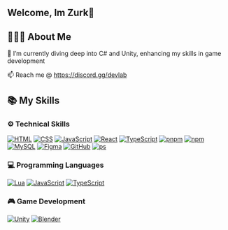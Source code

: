 ## Welcome, Im Zurk👋

## 🙋🏻‍♂️ About Me
🌱 I’m currently diving deep into C# and Unity, enhancing my skills in game development

📫 Reach me @ https://discord.gg/devlab

## 📚 My Skills

### ⚙️ Technical Skills
[![HTML](https://skillicons.dev/icons?i=html)](https://skillicons.dev)
[![CSS](https://skillicons.dev/icons?i=css)](https://skillicons.dev)
[![JavaScript](https://skillicons.dev/icons?i=js)](https://skillicons.dev)
[![React](https://skillicons.dev/icons?i=react)](https://skillicons.dev)
[![TypeScript](https://skillicons.dev/icons?i=ts)](https://skillicons.dev)
[![pnpm](https://skillicons.dev/icons?i=pnpm)](https://skillicons.dev)
[![npm](https://skillicons.dev/icons?i=npm)](https://skillicons.dev)
[![MySQL](https://skillicons.dev/icons?i=mysql)](https://skillicons.dev)
[![Figma](https://skillicons.dev/icons?i=figma)](https://skillicons.dev)
[![GitHub](https://skillicons.dev/icons?i=github)](https://skillicons.dev)
[![ps](https://skillicons.dev/icons?i=ps)](https://skillicons.dev)

### 💻 Programming Languages
[![Lua](https://skillicons.dev/icons?i=lua)](https://skillicons.dev)
[![JavaScript](https://skillicons.dev/icons?i=js)](https://skillicons.dev)
[![TypeScript](https://skillicons.dev/icons?i=ts)](https://skillicons.dev)

### 🎮 Game Development
[![Unity](https://skillicons.dev/icons?i=unity)](https://skillicons.dev)
[![Blender](https://skillicons.dev/icons?i=blender)](https://skillicons.dev)

<!--
**zurkatron/zurkatron** is a ✨ _special_ ✨ repository because its `README.md` (this file) appears on your GitHub profile.

Here are some ideas to get you started:

- 🔭 I’m currently working on ...
- 🌱 I’m currently learning ...
- 👯 I’m looking to collaborate on ...
- 🤔 I’m looking for help with ...
- 💬 Ask me about ...
- 📫 How to reach me: ...
- 😄 Pronouns: ...
- ⚡ Fun fact: ...
-->
